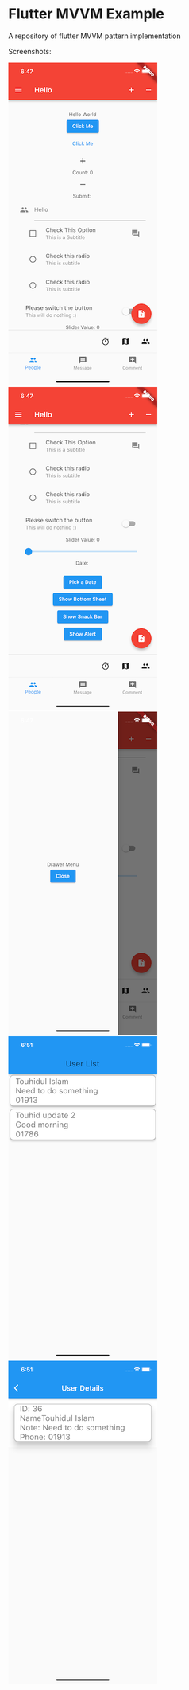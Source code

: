 # Flutter MVVM Example
A repository of flutter MVVM pattern implementation



Screenshots:


![Widget Screenshot](https://raw.githubusercontent.com/TouhidApps/flutter-mvvm-example/main/images/1.png)
![Widget Screenshot](https://raw.githubusercontent.com/TouhidApps/flutter-mvvm-example/main/images/2.png)
![Widget Screenshot](https://raw.githubusercontent.com/TouhidApps/flutter-mvvm-example/main/images/3.png)
![Widget Screenshot](https://raw.githubusercontent.com/TouhidApps/flutter-mvvm-example/main/images/4.png)
![Widget Screenshot](https://raw.githubusercontent.com/TouhidApps/flutter-mvvm-example/main/images/5.png)